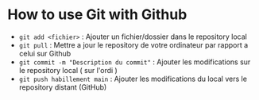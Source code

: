# How to use Git with Github

- `git add <fichier>` : Ajouter un fichier/dossier dans le repository local
- `git pull` : Mettre a jour le repository de votre ordinateur par rapport a celui sur Github
- `git commit -m "Description du commit"` : Ajouter les modifications sur le repository local ( sur l'ordi )
- `git push habillement main` : Ajouter les  modifications du local vers le repository distant (GitHub)

